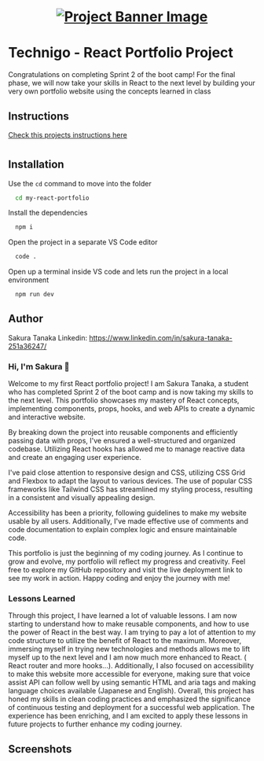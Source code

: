 <h1 align="center">
  <a href="">
    <img src="/happy-thoughts.webp" alt="Project Banner Image">
  </a>
</h1>

# Technigo - React Portfolio Project

Congratulations on completing Sprint 2 of the boot camp! For the final phase, we will now take your skills in React to the next level by building your very own portfolio website using the concepts learned in class

## Instructions
[Check this projects instructions here](https://github.com/Technigo/project-portfolio/blob/main/instructions.md)

#
## Installation

Use the `cd` command to move into the folder

```bash
  cd my-react-portfolio
```

Install the dependencies

```bash
  npm i
```

Open the project in a separate VS Code editor

```bash
  code .
```

Open up a terminal inside VS code and lets run the project in a local environment

```bash
  npm run dev
```

## Author
Sakura Tanaka
Linkedin: https://www.linkedin.com/in/sakura-tanaka-251a36247/

### Hi, I'm Sakura 👋

Welcome to my first React portfolio project! I am Sakura Tanaka, a student who has completed Sprint 2 of the boot camp and is now taking my skills to the next level. This portfolio showcases my mastery of React concepts, implementing components, props, hooks, and web APIs to create a dynamic and interactive website.

By breaking down the project into reusable components and efficiently passing data with props, I've ensured a well-structured and organized codebase. Utilizing React hooks has allowed me to manage reactive data and create an engaging user experience.

I've paid close attention to responsive design and CSS, utilizing CSS Grid and Flexbox to adapt the layout to various devices. The use of popular CSS frameworks like Tailwind CSS has streamlined my styling process, resulting in a consistent and visually appealing design.

Accessibility has been a priority, following guidelines to make my website usable by all users. Additionally, I've made effective use of comments and code documentation to explain complex logic and ensure maintainable code.

This portfolio is just the beginning of my coding journey. As I continue to grow and evolve, my portfolio will reflect my progress and creativity. Feel free to explore my GitHub repository and visit the live deployment link to see my work in action. Happy coding and enjoy the journey with me!



### Lessons Learned


Through this project, I have learned a lot of valuable lessons. I am now starting to understand how to make reusable components, and how to use the power of React in the best way. I am trying to pay a lot of attention to my code structure to utilize the benefit of React to the maximum. Moreover, immersing myself in trying new technologies and methods allows me to lift myself up to the next level and I am now much more enhanced to React. ( React router and more hooks...).
Additionally, I also focused on accessibility to make this website more accessible for everyone, making sure that voice assist API can follow well by using semantic HTML and aria tags and making language choices available (Japanese and English).
 Overall, this project has honed my skills in clean coding practices and emphasized the significance of continuous testing and deployment for a successful web application. The experience has been enriching, and I am excited to apply these lessons in future projects to further enhance my coding journey.



## Screenshots


